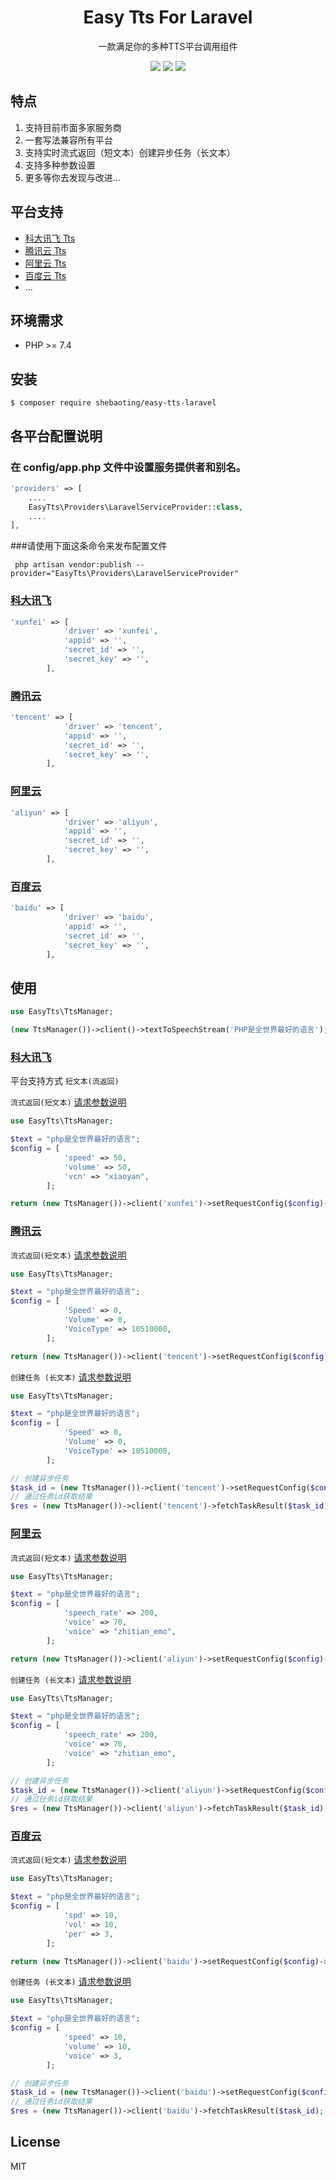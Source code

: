 <h1 align="center">Easy Tts For Laravel</h1>

<p align="center"> 一款满足你的多种TTS平台调用组件</p>
<p align="center">
<a href="https://packagist.org/packages/raison/easy-tts-laravel"><img src="http://poser.pugx.org/raison/easy-tts-laravel/downloads"></a>
<a href="https://packagist.org/packages/raison/easy-tts-laravel"><img src="http://poser.pugx.org/raison/easy-tts-laravel/license"></a>
<a href="https://packagist.org/packages/raison/easy-tts-laravel"><img src="http://poser.pugx.org/raison/easy-tts-laravel/require/php"></a>
</p>


## 特点

1. 支持目前市面多家服务商
1. 一套写法兼容所有平台
1. 支持实时流式返回（短文本）创建异步任务（长文本）
1. 支持多种参数设置
1. 更多等你去发现与改进...

## 平台支持

- [科大讯飞 Tts](https://www.xfyun.cn/services/online_tts)
- [腾讯云 Tts](https://cloud.tencent.com/product/tts)
- [阿里云 Tts](https://ai.aliyun.com/nls/tts)
- [百度云 Tts](https://ai.baidu.com/tech/speech)
- ...

## 环境需求

- PHP >= 7.4

## 安装

```shell
$ composer require shebaoting/easy-tts-laravel
```

## 各平台配置说明

### 在 config/app.php 文件中设置服务提供者和别名。

```php
'providers' => [
    ....
    EasyTts\Providers\LaravelServiceProvider::class,
    ....
],
```
###请使用下面这条命令来发布配置文件

```shell
 php artisan vendor:publish --provider="EasyTts\Providers\LaravelServiceProvider"
```

### [科大讯飞](https://www.xfyun.cn/services/online_tts)

```php
'xunfei' => [
            'driver' => 'xunfei',
            'appid' => '',
            'secret_id' => '',
            'secret_key' => '',
        ],
```

### [腾讯云](https://cloud.tencent.com/product/tts)

```php
'tencent' => [
            'driver' => 'tencent',
            'appid' => '',
            'secret_id' => '',
            'secret_key' => '',
        ],
```

### [阿里云](https://ai.aliyun.com/nls/tts)

```php
'aliyun' => [
            'driver' => 'aliyun',
            'appid' => '',
            'secret_id' => '',
            'secret_key' => '',
        ],
```

### [百度云](https://ai.baidu.com/tech/speech)

```php
'baidu' => [
            'driver' => 'baidu',
            'appid' => '',
            'secret_id' => '',
            'secret_key' => '',
        ],
```


## 使用

```php
use EasyTts\TtsManager;

(new TtsManager())->client()->textToSpeechStream('PHP是全世界最好的语言');
```

### [科大讯飞](https://www.xfyun.cn/services/online_tts)

平台支持方式 `短文本(流返回)` 


`流式返回(短文本)`  [请求参数说明](https://www.xfyun.cn/services/online_tts)
```php
use EasyTts\TtsManager;

$text = "php是全世界最好的语言";
$config = [
            'speed' => 50,
            'volume' => 50,
            'vcn' => "xiaoyan",
        ];

return (new TtsManager())->client('xunfei')->setRequestConfig($config)->textToSpeechStream($text);
```

### [腾讯云](https://cloud.tencent.com/product/tts)

`流式返回(短文本)`  [请求参数说明](https://cloud.tencent.com/document/product/1073/57373)

```php
use EasyTts\TtsManager;

$text = "php是全世界最好的语言";
$config = [
            'Speed' => 0,
            'Volume' => 0,
            'VoiceType' => 10510000,
        ];

return (new TtsManager())->client('tencent')->setRequestConfig($config)->textToSpeechStream($text);
```

`创建任务 (长文本)`  [请求参数说明](https://cloud.tencent.com/document/product/1073/57373)

```php
use EasyTts\TtsManager;

$text = "php是全世界最好的语言";
$config = [
            'Speed' => 0,
            'Volume' => 0,
            'VoiceType' => 10510000,
        ];

// 创建异步任务
$task_id = (new TtsManager())->client('tencent')->setRequestConfig($config)->createTask($text);
// 通过任务id获取结果
$res = (new TtsManager())->client('tencent')->fetchTaskResult($task_id);
```

### [阿里云](https://ai.aliyun.com/nls/tts)

`流式返回(短文本)`  [请求参数说明](https://help.aliyun.com/document_detail/429509.html#sectiondiv-h8d-iax-ofm)

```php
use EasyTts\TtsManager;

$text = "php是全世界最好的语言";
$config = [
            'speech_rate' => 200,
            'voice' => 70,
            'voice' => "zhitian_emo",
        ];

return (new TtsManager())->client('aliyun')->setRequestConfig($config)->textToSpeechStream($text);
```

`创建任务 (长文本)`  [请求参数说明](https://help.aliyun.com/document_detail/130509.html#section-r1y-bhg-824)

```php
use EasyTts\TtsManager;

$text = "php是全世界最好的语言";
$config = [
            'speech_rate' => 200,
            'voice' => 70,
            'voice' => "zhitian_emo",
        ];

// 创建异步任务
$task_id = (new TtsManager())->client('aliyun')->setRequestConfig($config)->createTask($text);
// 通过任务id获取结果
$res = (new TtsManager())->client('aliyun')->fetchTaskResult($task_id);
```

### [百度云](https://ai.baidu.com/tech/speech)

`流式返回(短文本)`  [请求参数说明](https://ai.baidu.com/ai-doc/SPEECH/Qk38y8lrl)

```php
use EasyTts\TtsManager;

$text = "php是全世界最好的语言";
$config = [
            'spd' => 10,
            'vol' => 10,
            'per' => 3,
        ];

return (new TtsManager())->client('baidu')->setRequestConfig($config)->textToSpeechStream($text);
```

`创建任务 (长文本)`  [请求参数说明](https://ai.baidu.com/ai-doc/SPEECH/1ku59x8ey)

```php
use EasyTts\TtsManager;

$text = "php是全世界最好的语言";
$config = [
            'speed' => 10,
            'volume' => 10,
            'voice' => 3,
        ];

// 创建异步任务
$task_id = (new TtsManager())->client('baidu')->setRequestConfig($config)->createTask($text);
// 通过任务id获取结果
$res = (new TtsManager())->client('baidu')->fetchTaskResult($task_id);
```


## License

MIT